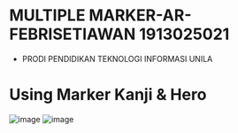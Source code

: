 # MULTIPLE MARKER-AR-FEBRISETIAWAN 1913025021
* PRODI PENDIDIKAN TEKNOLOGI INFORMASI UNILA 

# Using Marker Kanji & Hero

![image](https://user-images.githubusercontent.com/87105254/174844902-78f32203-0e06-4d7c-835a-c6e43e50e421.png)
![image](https://user-images.githubusercontent.com/87105254/174845143-1f6ef5f3-c965-467b-9d12-8d3b3374b52c.png)
